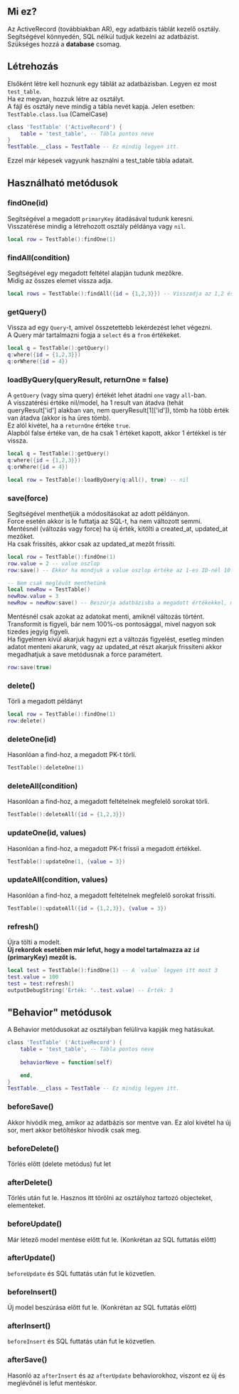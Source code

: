 ## Mi ez?
Az ActiveRecord (továbbiakban AR), egy adatbázis táblát kezelő osztály.  
Segítségével könnyedén, SQL nélkül tudjuk kezelni az adatbázist.  
Szükséges hozzá a **database** csomag.  

## Létrehozás
Elsőként létre kell hoznunk egy táblát az adatbázisban. Legyen ez most `test_table`.  
Ha ez megvan, hozzuk létre az osztályt.  
A fájl és osztály neve mindig a tábla nevét kapja. Jelen esetben: `TestTable.class.lua` (CamelCase)  
``` lua
class 'TestTable' ('ActiveRecord') {
    table = 'test_table', -- Tábla pontos neve
}
TestTable.__class = TestTable -- Ez mindig legyen itt.
```
Ezzel már képesek vagyunk használni a test_table tábla adatait.

## Használható metódusok
### findOne(id)
Segítségével a megadott `primaryKey` átadásával tudunk keresni.  
Visszatérése mindig a létrehozott osztály példánya vagy `nil`.  
```lua
local row = TestTable():findOne(1)
```

### findAll(condition)
Segítségével egy megadott feltétel alapján tudunk mezőkre.  
Midig az összes elemet vissza adja.  
```lua
local rows = TestTable():findAll({id = {1,2,3}}) -- Visszadja az 1,2 és 3 ID-vel rendelkező sort.
```

### getQuery()
Vissza ad egy `Query`-t, amivel összetettebb lekérdezést lehet végezni.  
A Query már tartalmazni fogja a `select` és a `from` értékeket.  
```lua
local q = TestTable():getQuery()
q:where({id = {1,2,3}})
q:orWhere({id = 4})
```

### loadByQuery(queryResult, returnOne = false)
A `getQuery` (vagy síma query) értékét lehet átadni `one` vagy `all`-ban.  
A visszatérési értéke nil/model, ha 1 result van átadva (tehát queryResult['id'] alakban van, nem queryResult[1]['id']), tömb ha több érték van átadva (akkor is ha üres tömb).  
Ez alól kivétel, ha a `returnOne` értéke `true`.  
Alapból false értéke van, de ha csak 1 értéket kapott, akkor 1 értékkel is tér vissza.  
```lua
local q = TestTable():getQuery()
q:where({id = {1,2,3}})
q:orWhere({id = 4})

local row = TestTable():loadByQuery(q:all(), true) -- nil
```

### save(force)
Segítségével menthetjük a módosításokat az adott példányon.  
Force esetén akkor is le futtatja az SQL-t, ha nem változott semmi.  
Mentésnél (változás vagy force) ha új érték, kitölti a created_at, updated_at mezőket.  
Ha csak frissítés, akkor csak az updated_at mezőt frissíti. 
```lua
local row = TestTable():findOne(1)
row.value = 2 -- value oszlop
row:save() -- Ekkor ha mondjuk a value oszlop értéke az 1-es ID-nél 10 volt, most 2-re változik (UPDATE ... SET value = 2 WHERE ...)

-- Nem csak meglévőt menthetünk
local newRow = TestTable()
newRow.value = 3
newRow = newRow:save() -- Beszúrja adatbázisba a megadott értékekkel, majd visszadja autómatikusan a példányt.
```
  
Mentésnél csak azokat az adatokat menti, amiknél változás történt.  
Transformit is figyeli, bár nem 100%-os pontosággal, mivel nagyon sok tizedes jegyig figyeli.  
Ha figyelmen kívül akarjuk hagyni ezt a változás figyelést, esetleg minden adatot menteni akarunk, vagy az updated_at részt akarjuk frissíteni akkor megadhatjuk a save metódusnak a force paramétert.  
```lua
row:save(true)
```

### delete()
Törli a megadott példányt
```lua
local row = TestTable():findOne(1)
row:delete()
```

### deleteOne(id)
Hasonlóan a find-hoz, a megadott PK-t törli.
```lua
TestTable():deleteOne(1)
```

### deleteAll(condition)
Hasonlóan a find-hoz, a megadott feltételnek megfelelő sorokat törli.
```lua
TestTable():deleteAll({id = {1,2,3}})
```

### updateOne(id, values)
Hasonlóan a find-hoz, a megadott PK-t frissíi a megadott értékkel.
```lua
TestTable():updateOne(1, {value = 3})
```

### updateAll(condition, values)
Hasonlóan a find-hoz, a megadott feltételnek megfelelő sorokat frissíti.
```lua
TestTable():updateAll({id = {1,2,3}}, {value = 3})
```

### refresh()
Újra tölti a modelt.  
**Új rekordok esetében már lefut, hogy a model tartalmazza az `id` (primaryKey) mezőt is.**
``` lua
local test = TestTable():findOne(1) -- A `value` legyen itt most 3
test.value = 100
test = test:refresh() 
outputDebugString('Érték: '..test.value) -- Érték: 3
```

## "Behavior" metódusok
A Behavior metódusokat az osztályban felülírva kapják meg hatásukat.
```lua
class 'TestTable' ('ActiveRecord') {
    table = 'test_table', -- Tábla pontos neve
    
    behaviorNeve = function(self)

    end,
}
TestTable.__class = TestTable -- Ez mindig legyen itt.
```
### beforeSave()
Akkor hívódik meg, amikor az adatbázis sor mentve van. Ez alol kivétel ha új sor, mert akkor betöltéskor hívodik csak meg.

### beforeDelete()
Törlés előtt (delete metódus) fut let

### afterDelete()
Törlés után fut le. Hasznos itt törölni az osztályhoz tartozó objecteket, elementeket.

### beforeUpdate()
Már létező model mentése előtt fut le. (Konkrétan az SQL futtatás előtt)

### afterUpdate()
`beforeUpdate` és SQL futtatás után fut le közvetlen.

### beforeInsert()
Új model beszúrása előtt fut le. (Konkrétan az SQL futtatás előtt)

### afterInsert()
`beforeInsert` és SQL futtatás után fut le közvetlen.

### afterSave()
Hasonló az `afterInsert` és az `afterUpdate` behaviorokhoz, viszont ez új és meglévőnél is lefut mentéskor.

